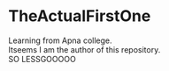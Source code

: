 # TheActualFirstOne
Learning from Apna college. <br>
Itseems I am the author of this repository. <br> 
SO LESSGOOOOO
